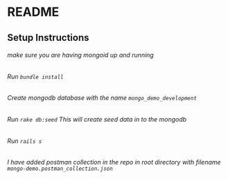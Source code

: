 # README

## Setup Instructions
###### make sure you are having mongoid up and running
###### Run `bundle install`
###### Create mongodb database with the name `mongo_demo_development`
###### Run `rake db:seed` This will create seed data in to the mongodb
###### Run `rails s`

###### I have added postman collection in the repo in root directory with filename `mongo-demo.postman_collection.json`